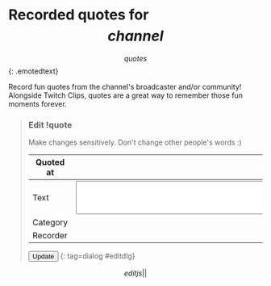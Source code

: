 # Recorded quotes for $$channel$$

$$quotes$$
{: .emotedtext}

Record fun quotes from the channel's broadcaster and/or community! Alongside
Twitch Clips, quotes are a great way to remember those fun moments forever.

> ### Edit !quote <span id=idx></span>
> Make changes sensitively. Don't change other people's words :)
>
> Quoted at | <span id=timestamp></span>
> ----------|-----------
> Text      | <textarea id=text rows=4 cols=80></textarea>
> Category  | <span id=category></span>
> Recorder  | <span id=recorder></span>
>
> <button type=button id=update>Update</button>
{: tag=dialog #editdlg}

$$editjs||$$
